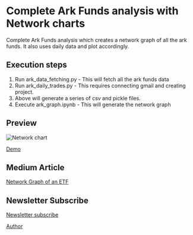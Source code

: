 # Complete Ark Funds analysis with Network charts

Complete Ark Funds analysis which creates a network graph of all the ark funds. It also uses daily data and plot accordingly.


## Execution steps

1. Run ark_data_fetching.py - This will fetch all the ark funds data
2. Run ark_daily_trades.py - This requires connecting gmail and creating project. 
3. Above will generate a series of csv and pickle files.
4. Execute ark_graph.ipynb - This will generate the network graph


## Preview

![Network chart](/final_ark_trades.gif)

[Demo](https://shyambv.com/ark_net.html)

## Medium Article

[Network Graph of an ETF](https://towardsdatascience.com/network-graph-of-etf-ark-funds-4f9242f19702)

## Newsletter Subscribe

[Newsletter subscribe](https://codesprout.substack.com/welcome)

[Author](http://shyambv.bio.link/)


